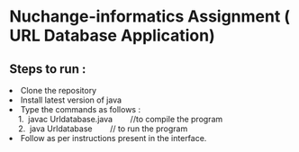 # Nuchange-informatics Assignment ( URL Database Application)
## Steps to run :
<li>Clone the repository
<li> Install latest version of java
<li> Type the commands as follows : <br>
&nbsp&nbsp&nbsp     1.&nbsp javac Urldatabase.java &nbsp&nbsp&nbsp&nbsp&nbsp&nbsp     //to compile the program <br>
&nbsp&nbsp&nbsp     2.&nbsp java Urldatabase  &nbsp&nbsp&nbsp&nbsp&nbsp&nbsp        // to run the program
<li> Follow as per instructions present in the interface.
